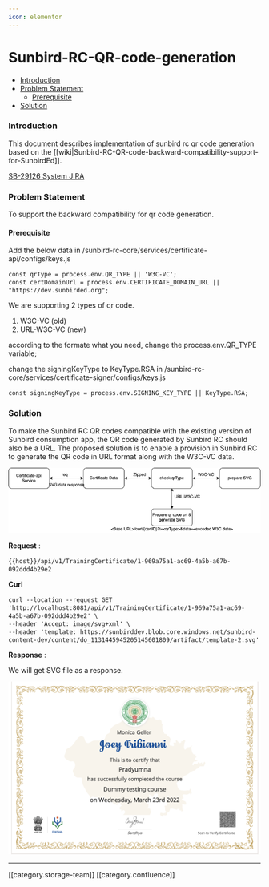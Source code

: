 ```yaml
---
icon: elementor
---
```


# Sunbird-RC-QR-code-generation

* [Introduction](sunbird-rc-qr-code-generation.md#introduction)
* [Problem Statement](sunbird-rc-qr-code-generation.md#problem-statement)
  * [Prerequisite](sunbird-rc-qr-code-generation.md#prerequisite)
* [Solution](sunbird-rc-qr-code-generation.md#solution)

### Introduction

This document describes implementation of sunbird rc qr code generation based on the \[\[wiki|Sunbird-RC-QR-code-backward-compatibility-support-for-SunbirdEd]].

[SB-29126 System JIRA](https://browse/SB-29126)

### Problem Statement

To support the backward compatibility for qr code generation.

#### Prerequisite

Add the below data in /sunbird-rc-core/services/certificate-api/configs/keys.js

```
const qrType = process.env.QR_TYPE || 'W3C-VC'; 
const certDomainUrl = process.env.CERTIFICATE_DOMAIN_URL || "https://dev.sunbirded.org";
```

We are supporting 2 types of qr code.

1. W3C-VC (old)
2. URL-W3C-VC (new)

according to the formate what you need, change the process.env.QR\_TYPE variable;

change the signingKeyType to KeyType.RSA in /sunbird-rc-core/services/certificate-signer/configs/keys.js

```
const signingKeyType = process.env.SIGNING_KEY_TYPE || KeyType.RSA;
```

### Solution

To make the Sunbird RC QR codes compatible with the existing version of Sunbird consumption app, the QR code generated by Sunbird RC should also be a URL. The proposed solution is to enable a provision in Sunbird RC to generate the QR code in URL format along with the W3C-VC data.

![](<../../../../.gitbook/assets/Untitled Diagram.drawio (17).png>)

**Request** :

```
{{host}}/api/v1/TrainingCertificate/1-969a75a1-ac69-4a5b-a67b-092ddd4b29e2
```

**Curl**

```
curl --location --request GET 'http://localhost:8081/api/v1/TrainingCertificate/1-969a75a1-ac69-4a5b-a67b-092ddd4b29e2' \
--header 'Accept: image/svg+xml' \
--header 'template: https://sunbirddev.blob.core.windows.net/sunbird-content-dev/content/do_1131445945205145601809/artifact/template-2.svg'
```

**Response** :

We will get SVG file as a response.

![](../../../../.gitbook/assets/image-20220324-055909.png)

***

\[\[category.storage-team]] \[\[category.confluence]]

